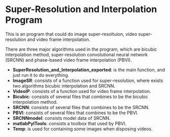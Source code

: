 # Super-Resolution and Interpolation Program

This is an program that could do image super-resoltuion, video super-resolution and video frame interpolation.

There are three major algorithms used in the program, which are bicubic interpolation method, super-resolution convolutional neural network (SRCNN) and phase-based video frame interpolation (PBVI).

- **SuperResolution_and_Interpolation_exported**: is the main function, and just run it to do everything.
- **ImageSR**: consists of a function used for super-resolution, where exists two algorithms bicubic interpolation and SRCNN.
- **VideoIP**: consists of a function used for video frame interpolation.
- **Bicubic**: consists of several files that combines to be the bicubic interpolation method.
- **SRCNN**: consists of several files that combines to be the SRCNN.
- **PBVI**: consists of several files that combines to be the PBVI.
- **SRCNNmodel**: consists model data of SRCNN.
- **matlabPylTools**: consists a toolbox that used by PBVI.
- **Temp**: is used for containing some images when disposing videos.
